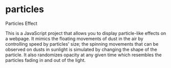 # particles
Particles Effect

This is a JavaScript project that allows you to display particle-like effects on a webpage. It mimics the floating movements of dust in the air by controlling speed by particles' size; the spinning movements that can be observed on dusts in sunlight is simulated by changing the shape of the particle. It also randomizes opacity at any given time which resembles the particles fading in and out of the light.
